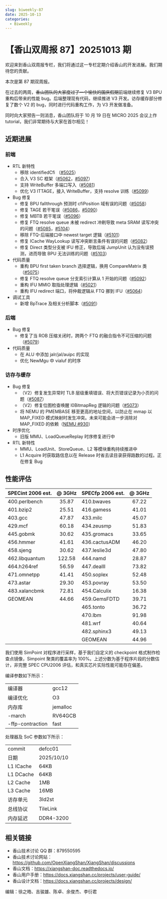 ```yaml
---
slug: biweekly-87
date: 2025-10-13
categories:
  - Biweekly
---
```


# 【香山双周报 87】20251013 期

欢迎来到香山双周报专栏，我们将通过这一专栏定期介绍香山的开发进展。我们期待您的贡献。

本次是第 87 期双周报。

在过去的两周，~~香山团队的大家度过了一个愉快的国庆假期~~前端继续修复 V3 BPU 重构后带来的性能 bug。后端整理现有代码，继续推进 V3 开发。访存缓存部分修复了数个 V2 的 bug，同时进行代码重构工作，为 V3 开发做准备。

同时向大家预告一则消息，香山团队将于 10 月 19 日在 MICRO 2025 会议上作 tutorial，我们非常期待与大家在首尔相见！

<!-- more -->

## 近期进展

### 前端

- RTL 新特性
  - 移除 identifiedCfi （[#5025](https://github.com/OpenXiangShan/XiangShan/pull/5025)）
  - 合入 V3 SC 框架（[#5062](https://github.com/OpenXiangShan/XiangShan/pull/5062)，[#5097](https://github.com/OpenXiangShan/XiangShan/pull/5097)）
  - 支持 WriteBuffer 多端口写入（[#5081](https://github.com/OpenXiangShan/XiangShan/pull/5081)）
  - 优化 V3 ITTAGE，接入 WriteBuffer，支持 resolve 训练（[#5099](https://github.com/OpenXiangShan/XiangShan/pull/5099)）
- Bug 修复
  - 修复 BPU fallthrough 预测时 cfiPosition 域有误的问题（[#5058](https://github.com/OpenXiangShan/XiangShan/pull/5058)）
  - 修复 TAGE 若干笔误（[#5086](https://github.com/OpenXiangShan/XiangShan/pull/5086)，[#5090](https://github.com/OpenXiangShan/XiangShan/pull/5090)）
  - 修复 MBTB 若干笔误（[#5096](https://github.com/OpenXiangShan/XiangShan/pull/5096)）
  - 修复 FTQ resolve queue 未被 redirect 冲刷导致 meta SRAM 读写冲突的问题（[#5085](https://github.com/OpenXiangShan/XiangShan/pull/5085)，[#5104](https://github.com/OpenXiangShan/XiangShan/pull/5104)）
  - 移除 FTQ-后端接口中 newest target 逻辑（[#5101](https://github.com/OpenXiangShan/XiangShan/pull/5101)）
  - 修复 ICache WayLookup 读写冲突断言条件有误的问题（[#5082](https://github.com/OpenXiangShan/XiangShan/pull/5082)）
  - 修复 Direct 类型分支被 IFU 修正，导致后端 JumpUnit 认为没有误预测，进而导致 BPU 无法训练的问题（[#5103](https://github.com/OpenXiangShan/XiangShan/pull/5103)）
- 代码质量
  - 重构 BPU first taken branch 选择逻辑，换用 CompareMatrix 类（[#5075](https://github.com/OpenXiangShan/XiangShan/pull/5075)）
  - 修复 FTQ resolve queue 分支索引计算从 1 开始的问题（[#5092](https://github.com/OpenXiangShan/XiangShan/pull/5092)）
  - 重构 IFU MMIO 取指处理逻辑（[#5021](https://github.com/OpenXiangShan/XiangShan/pull/5021)）
  - 重构 IFU redirect 端口，将仲裁逻辑从 FTQ 挪到 IFU（[#5064](https://github.com/OpenXiangShan/XiangShan/pull/5064)）
- 调试工具
  - 新增 BpTrace 及相关分析脚本（[#5091](https://github.com/OpenXiangShan/XiangShan/pull/5091)）

### 后端

- Bug 修复
  - 修复了当 ROB 压缩关闭时，跨两个 FTQ 的融合指令不可压缩的问题（[#5079](https://github.com/OpenXiangShan/XiangShan/pull/5079)）
- 代码质量
  - 在 ALU 中添加 jalr/jal/auipc 的实现
  - 优化 NewMgu 中 vialuf 的时序

### 访存与缓存

- Bug 修复
  - （V2）修复发生异常时 TLB 层级重填错误、将大页错误记录为小页的问题（[#5087](https://github.com/OpenXiangShan/XiangShan/pull/5087)）
  - （V2）修复位图检查唤醒 l0BitmapReg 逻辑的问题（[#5073](https://github.com/OpenXiangShan/XiangShan/pull/5073)）
  - 将 NEMU 的 PMEMBASE 移至更高的地址空间，以防止在 mmap 以 MAP_FIXED 模式映射时发生冲突。未来可能会进一步消除对 MAP_FIXED 的依赖（[NEMU #930](https://github.com/OpenXiangShan/NEMU/pull/930)）
- 时序优化
  - 旧版 MMU、LoadQueueReplay 时序修复进行中
- RTL 新特性
  - MMU、LoadUnit、StoreQueue、L2 等模块重构持续推进中
  - L1 Acquire 时获取路信息以在 Release 时省去读目录获得路数的过程。正在修复 Bug

## 性能评估

| SPECint 2006 est. | @ 3GHz | SPECfp 2006 est. | @ 3GHz |
| :---------------- | :----: | :--------------- | :----: |
| 400.perlbench     | 35.87  | 410.bwaves       | 67.22  |
| 401.bzip2         | 25.51  | 416.gamess       | 41.01  |
| 403.gcc           | 47.87  | 433.milc         | 45.07  |
| 429.mcf           | 60.18  | 434.zeusmp       | 51.83  |
| 445.gobmk         | 30.62  | 435.gromacs      | 33.65  |
| 456.hmmer         | 41.61  | 436.cactusADM    | 46.20  |
| 458.sjeng         | 30.62  | 437.leslie3d     | 47.80  |
| 462.libquantum    | 122.58 | 444.namd         | 28.87  |
| 464.h264ref       | 56.59  | 447.dealII       | 73.82  |
| 471.omnetpp       | 41.41  | 450.soplex       | 52.48  |
| 473.astar         | 29.30  | 453.povray       | 53.50  |
| 483.xalancbmk     | 72.81  | 454.Calculix     | 16.38  |
| GEOMEAN           | 44.66  | 459.GemsFDTD     | 39.71  |
|                   |        | 465.tonto        | 36.72  |
|                   |        | 470.lbm          | 91.98  |
|                   |        | 481.wrf          | 40.64  |
|                   |        | 482.sphinx3      | 49.13  |
|                   |        | GEOMEAN          | 44.96  |

我们使用 SimPoint 对程序进行采样，基于我们自定义的 checkpoint 格式制作检查点镜像，Simpoint 聚类的覆盖率为 100%。上述分数为基于程序片段的分数估计，非完整 SPEC CPU2006 评估，和真实芯片实际性能可能存在偏差。

编译参数如下所示：

|                  |          |
| ---------------- | -------- |
| 编译器           | gcc12    |
| 编译优化         | O3       |
| 内存库           | jemalloc |
| -march           | RV64GCB  |
| -ffp-contraction | fast     |

处理器及 SoC 参数如下所示：

|           |            |
| --------- | ---------- |
| commit    | defcc01    |
| 日期      | 2025/10/10 |
| L1 ICache | 64KB       |
| L1 DCache | 64KB       |
| L2 Cache  | 1MB        |
| L3 Cache  | 16MB       |
| 访存单元  | 3ld2st     |
| 总线协议  | TileLink   |
| 内存延迟  | DDR4-3200  |

## 相关链接

- 香山技术讨论 QQ 群：879550595
- 香山技术讨论网站：<https://github.com/OpenXiangShan/XiangShan/discussions>
- 香山文档：<https://xiangshan-doc.readthedocs.io/>
- 香山用户手册：<https://docs.xiangshan.cc/projects/user-guide/>
- 香山设计文档：<https://docs.xiangshan.cc/projects/design/>

编辑：徐之皓、吉骏雄、陈卓、余俊杰、李衍君
